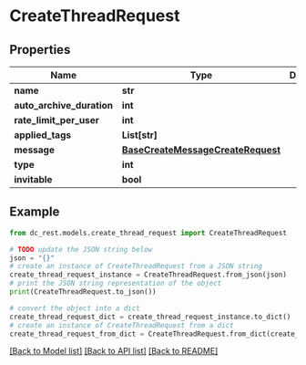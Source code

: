 # CreateThreadRequest


## Properties

Name | Type | Description | Notes
------------ | ------------- | ------------- | -------------
**name** | **str** |  | 
**auto_archive_duration** | **int** |  | [optional] 
**rate_limit_per_user** | **int** |  | [optional] 
**applied_tags** | **List[str]** |  | [optional] 
**message** | [**BaseCreateMessageCreateRequest**](BaseCreateMessageCreateRequest.md) |  | 
**type** | **int** |  | [optional] 
**invitable** | **bool** |  | [optional] 

## Example

```python
from dc_rest.models.create_thread_request import CreateThreadRequest

# TODO update the JSON string below
json = "{}"
# create an instance of CreateThreadRequest from a JSON string
create_thread_request_instance = CreateThreadRequest.from_json(json)
# print the JSON string representation of the object
print(CreateThreadRequest.to_json())

# convert the object into a dict
create_thread_request_dict = create_thread_request_instance.to_dict()
# create an instance of CreateThreadRequest from a dict
create_thread_request_from_dict = CreateThreadRequest.from_dict(create_thread_request_dict)
```
[[Back to Model list]](../README.md#documentation-for-models) [[Back to API list]](../README.md#documentation-for-api-endpoints) [[Back to README]](../README.md)


